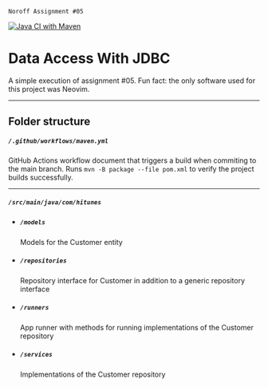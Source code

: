 `Noroff Assignment #05`

[![Java CI with Maven](https://github.com/weskeiser/hiTunes/actions/workflows/maven.yml/badge.svg)](https://github.com/weskeiser/hiTunes/actions/workflows/maven.yml)

# Data Access With JDBC

A simple execution of assignment #05. Fun fact: the only software used for this project was Neovim.

---

## Folder structure

##### `/.github/workflows/maven.yml`
GitHub Actions workflow document that triggers a build when commiting to the main branch. Runs `mvn -B package --file pom.xml` to verify the project builds successfully.

---

##### `/src/main/java/com/hitunes`

- ##### `/models`
  Models for the Customer entity
- ##### `/repositories`
  Repository interface for Customer in addition to a generic repository interface
- ##### `/runners`
  App runner with methods for running implementations of the Customer repository
- ##### `/services`
  Implementations of the Customer repository
